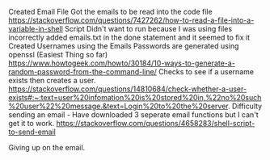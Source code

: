 Created Email File
Got the emails to be read into the code file https://stackoverflow.com/questions/7427262/how-to-read-a-file-into-a-variable-in-shell
Script Didn't want to run because I was using files incorrectly added emails.txt in the done statement and it seemed to fix it
Created Usernames using the Emails
Passwords are generated using openssl (Easiest Thing so far) https://www.howtogeek.com/howto/30184/10-ways-to-generate-a-random-password-from-the-command-line/
Checks to see if a username exists then creates a user. https://stackoverflow.com/questions/14810684/check-whether-a-user-exists#:~:text=user%20infomation%20is%20stored%20in,%22no%20such%20user%22%20message.&text=Login%20to%20the%20server.
Difficulty sending an email - Have downloaded 3 seperate email functions but I can't get it to work. https://stackoverflow.com/questions/4658283/shell-script-to-send-email

Giving up on the email.
